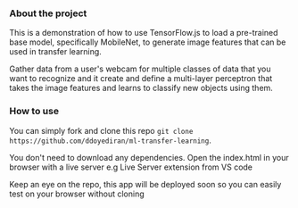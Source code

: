 ### About the project

This is a demonstration of how to use TensorFlow.js to load a pre-trained base model, specifically MobileNet, to generate image features that can be used in transfer learning.

Gather data from a user's webcam for multiple classes of data that you want to recognize and it create and define a multi-layer perceptron that takes the image features and learns to classify new objects using them.

### How to use

You can simply fork and clone this repo `git clone https://github.com/ddoyediran/ml-transfer-learning`.

You don't need to download any dependencies. Open the index.html in your browser with a live server e.g Live Server extension from VS code

Keep an eye on the repo, this app will be deployed soon so you can easily test on your browser without cloning
